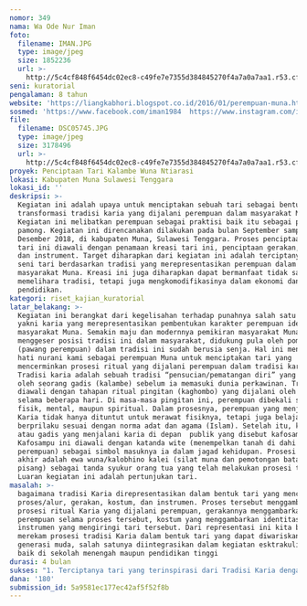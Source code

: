 ```yaml
---
nomor: 349
nama: Wa Ode Nur Iman
foto:
  filename: IMAN.JPG
  type: image/jpeg
  size: 1852236
  url: >-
    http://5c4cf848f6454dc02ec8-c49fe7e7355d384845270f4a7a0a7aa1.r53.cf2.rackcdn.com/c7b6bac4-cea7-4ecf-9cfa-f3adb3069181/IMAN.JPG
seni: kuratorial
pengalaman: 8 tahun
website: 'https://liangkabhori.blogspot.co.id/2016/01/perempuan-muna.html  '
sosmed: 'https://www.facebook.com/iman1984  https://www.instagram.com/imanandakara/'
file:
  filename: DSC05745.JPG
  type: image/jpeg
  size: 3178496
  url: >-
    http://5c4cf848f6454dc02ec8-c49fe7e7355d384845270f4a7a0a7aa1.r53.cf2.rackcdn.com/e45abf63-5b92-4757-9c84-af073a231ca0/DSC05745.JPG
proyek: Penciptaan Tari Kalambe Wuna Ntiarasi
lokasi: Kabupaten Muna Sulawesi Tenggara
lokasi_id: ''
deskripsi: >-
  Kegiatan ini adalah upaya untuk menciptakan sebuah tari sebagai bentuk
  transformasi tradisi karia yang dijalani perempuan dalam masyarakat Muna.
  Kegiatan ini melibatkan perempuan sebagai praktisi baik itu sebagai penari dan
  pamong. Kegiatan ini direncanakan dilakukan pada bulan September sampai dengan
  Desember 2018, di kabupaten Muna, Sulawesi Tenggara. Proses penciptaan kreasi
  tari ini diawali dengan penamaan kreasi tari ini, penciptaan gerakan, kostum,
  dan instrument. Target diharapkan dari kegiatan ini adalah terciptanya kreasi
  seni tari berdasarkan tradisi yang merepresentasikan perempuan dalam
  masyarakat Muna. Kreasi ini juga diharapkan dapat bermanfaat tidak saja dalam
  memelihara tradisi, tetapi juga mengkomodifikasinya dalam ekonomi dan
  pendidikan.  
kategori: riset_kajian_kuratorial
latar_belakang: >-
  Kegiatan ini berangkat dari kegelisahan terhadap punahnya salah satu tradisi,
  yakni karia yang merepresentasikan pembentukan karakter perempuan ideal dalam
  masyarakat Muna. Semakin maju dan modernnya pemikiran masyarakat Muna semakin
  menggeser posisi tradisi ini dalam masyarakat, didukung pula oleh pomantoto
  (pawang perempuan) dalam tradisi ini sudah berusia senja. Hal ini menggugah
  hati nurani kami sebagai perempuan Muna untuk menciptakan tari yang
  mencerminkan prosesi ritual yang dijalani perempuan dalam tradisi karia.
  Tradisi karia adalah sebuah tradisi “pensucian/pematangan diri” yang dijalani
  oleh seorang gadis (kalambe) sebelum ia memasuki dunia perkawinan. Tradisi ini
  diawali dengan tahapan ritual pingitan (kaghombo) yang dijalani oleh perempuan
  selama beberapa hari. Di masa-masa pingitan ini, perempuan dibekali secara
  fisik, mental, maupun spiritual. Dalam prosesnya, perempuan yang menjalani
  Karia tidak hanya dituntut untuk merawat fisiknya, tetapi juga belajar
  berprilaku sesuai dengan norma adat dan agama (Islam). Setelah itu, kalambe
  atau gadis yang menjalani karia di depan  publik yang disebut kafosampu.
  Kafosampu ini diawali dengan katanda wite (menempelkan tanah di dahi
  perempuan) sebagai simbol masuknya ia dalam jagad kehidupan. Prosesi paling
  akhir adalah ewa wuna/kalobhino kalei (silat muna dan pemotongan batang
  pisang) sebagai tanda syukur orang tua yang telah melakukan prosesi tersebut.
  Luaran kegiatan ini adalah pertunjukan tari.
masalah: >-
  bagaimana tradisi Karia direpresentasikan dalam bentuk tari yang mencakup
  proses/alur, gerakan, kostum, dan instrumen. Proses tersebut menggambarkan
  prosesi ritual Karia yang dijalani perempuan, gerakannya menggambarkan laku
  perempuan selama proses tersebut, kostum yang menggambarkan identitas serta
  instrumen yang mengiringi tari tersebut. Dari representasi ini kita bisa
  merekam prosesi tradisi Karia dalam bentuk tari yang dapat diwariskan kepada
  generasi muda, salah satunya diintegrasikan dalam kegiatan esktrakulikuler
  baik di sekolah menengah maupun pendidikan tinggi  
durasi: 4 bulan
sukses: "1. Terciptanya tari yang terinspirasi dari Tradisi Karia dengan judul Kalambe Ntiarasi\r\n2. Terlaksana dan terpublikasinya pertunjukan Tari Kalambe Ntiarasi\r\n3. Lahirnya Pomantoto-pomantoto/pawang perempuan yang baru sebagai generasi penerus dan pelaku utama dalam tradisi karia\r\n"
dana: '180'
submission_id: 5a9581ec177ec42af5f52f8b
---
```

